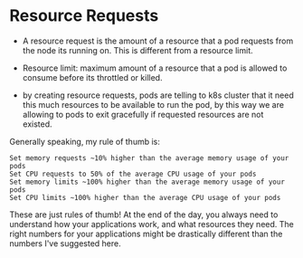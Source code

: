 # Resource Requests

- A resource request is the amount of a resource that a pod requests from the node its running on. This is different from a resource limit.
- Resource limit: maximum amount of a resource that a pod is allowed to consume before its throttled or killed. 

- by creating resource requests, pods are telling to k8s cluster that it need this much resources to be available to run the pod, by this way we are allowing to pods to exit gracefully if requested resources are not existed. 

Generally speaking, my rule of thumb is:

    Set memory requests ~10% higher than the average memory usage of your pods
    Set CPU requests to 50% of the average CPU usage of your pods
    Set memory limits ~100% higher than the average memory usage of your pods
    Set CPU limits ~100% higher than the average CPU usage of your pods


These are just rules of thumb! At the end of the day, you always need to understand how your applications work, and what resources they need. The right numbers for your applications might be drastically different than the numbers I've suggested here.
